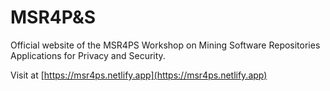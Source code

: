 # MSR4P&S

Official website of the MSR4PS Workshop on Mining Software Repositories Applications for Privacy and Security.


Visit at [https://msr4ps.netlify.app](https://msr4ps.netlify.app)